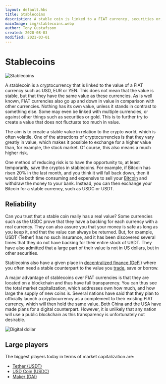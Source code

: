 ```yaml
---
layout: default.hbs
title: Stablecoins
description: A stable coin is linked to a FIAT currency, securities or, for example, gold. The purpose is to have a more stable value to trade against.
mainImage: img/stablecoins.webp
author: Tony Gustafsson
created: 2020-08-03
modified: 2021-03-01
---
```


# Stablecoins

![Stablecoins](/img/stablecoins.webp 'Stablecoins')

A stablecoin is a cryptocurrency that is linked to the value of a FIAT currency such as USD, EUR or YEN. This does not mean that the value is stable, but that they have the same value as these currencies. As is well known, FIAT currencies also go up and down in value in comparison with other currencies. Nothing has its own value, unless it stands in contrast to something else. Some may even be linked with multiple currencies, or against other things such as securities or gold. This is to further try to create a value that does not fluctuate too much in value.

The aim is to create a stable value in relation to the crypto world, which is often volatile. One of the attractions of cryptocurrencies is that they vary greatly in value, which makes it possible to exchange for a higher value than, for example, the stock market. Of course, this also means a much higher risk.

One method of reducing risk is to have the opportunity to, at least temporarily, save the cryptos in stablecoins. For example, if Bitcoin has risen 20% in the last month, and you think it will fall back down, then it would be both time consuming and expensive to sell your [Bitcoin](/cryptocurrencies/bitcoin.html) and withdraw the money to your bank. Instead, you can then exchange your Bitcoin for a stable currency, such as USDC or USDT.

## Reliability

Can you trust that a stable coin really has a real value? Some currencies such as the USDC prove that they have a backing for each currency with a real currency. They can also assure you that your money is safe as long as you keep it, and that the value can always be returned. But, for example, USDT (Tether) has no such insurance, and it has been discovered several times that they do not have backing for their entire stock of USDT. They have also admitted that a large part of their value is not in US dollars, but in other securities.

Stablecoins also have a given place in [decentralized finance (DeFi)](/market/decentralized-finance.html) where you often need a stable counterpart to the value you [trade](/market/trading.html), save or borrow.

A major advantage of stablecoins over FIAT currencies is that they are located on a blockchain and thus have full transparency. You can thus see the total market capitalization, which addresses own how much, and how large the supply of new coins is. Several nations have said that they plan to officially launch a cryptocurrency as a complement to their existing FIAT currency, which will then hold the same value. Both China and the USA have made plans for a digital counterpart. However, it is unlikely that any nation will use a public blockchain as this transparency is unfortunately not desirable.

![Digital dollar](/img/stablecoins-digital-dollar.webp 'Digital dollar')

## Large players

The biggest players today in terms of market capitalization are:

-   [Tether (USDT)](https://tether.to/)
-   [USD Coin (USDC)](https://www.circle.com/en/usdc)
-   [Maker (DAI)](https://makerdao.com/)
